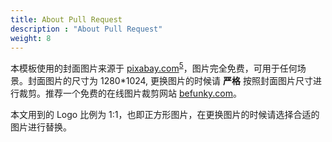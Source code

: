 ```yaml
---
title: About Pull Request
description : "About Pull Request"
weight: 8
---
```


本模板使用的封面图片来源于 [pixabay.com](https://pixabay.com/en/tea-time-poetry-coffee-reading-3240766/)<sup>[5](#myfootnote1)</sup>，图片完全免费，可用于任何场
景。封面图片的尺寸为 1280*1024, 更换图片的时候请 __严格__ 按照封面图片尺寸进
行裁剪。推荐一个免费的在线图片裁剪网站 [befunky.com](https://www.befunky.com/create/crop-photo/)。

本文用到的 Logo 比例为 1:1，也即正方形图片，在更换图片的时候请选择合适的图片进行替换。

